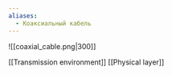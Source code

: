 ```yaml
---
aliases:
  - Коaксиальный кабель
---
```


![[coaxial_cable.png|300]] 

[[Transmission environment]]
[[Physical layer]]